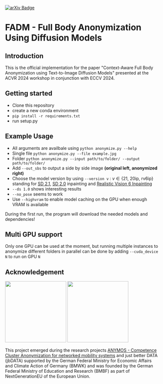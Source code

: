 <a target="_blank" href="https://arxiv.org/abs/2410.08551">
  <img src="https://img.shields.io/badge/arXiv-2410.08551-red.svg" alt="arXiv Badge"/>
</a>

# FADM - Full Body Anonymization Using Diffusion Models

## Introduction
This is the official implementation for the paper "Context-Aware Full Body Anonymization using Text-to-Image Diffusion Models" presented at the ACVR 2024 workshop in conjunction with ECCV 2024.


## Getting started

- Clone this repository
- create a new conda environment
- ```pip install -r requirements.txt```
- run setup.py

## Example Usage
- All arguments are availbale using ``python anonymize.py --help``
- Single file ``python anonymize.py --file example.jpg``
- Folder ``python anonymize.py --input path/to/folder/ --output path/to/folder/``
- Add ``--out_sbs`` to output a side by side image **(original left, anonymized right)**
- Choose the model version by using ``--version v`` : $v \in \{\text{21, 20ip, rv6ip}\}$ standing for [SD 2.1](https://huggingface.co/stabilityai/stable-diffusion-2-1), [SD 2.0](https://huggingface.co/stabilityai/stable-diffusion-2-inpainting) inpainting and [Realistic Vision 6 Inpainting](https://civitai.com/models/4201?modelVersionId=245627)
- ``--ds 1.0`` shows interesting results
- ``--no_pose`` seems to work
- Use ``--highvram`` to enable model caching on the GPU when enough VRAM is available

During the first run, the program will download the needed models and dependencies!

## Multi GPU support
Only one GPU can be used at the moment, but running multiple instances to anonymize different folders in parallel can be done by adding ``--cuda_device N`` to run on GPU ``N``

## Acknowledgement
<img src="https://github.com/user-attachments/assets/df32a1f2-19de-4c4b-a159-1b04d54e5e05" width="200"/> <img src="https://github.com/user-attachments/assets/04c13b7f-9df7-46d4-86b5-20dea08a8b68" width="200"/>

This project emerged during the research projects [ANYMOS - Competence Cluster Anonymization for networked mobility systems](https://www.anymos.de/) and just better DATA (jbDATA) supported by the German Federal Ministry for Economic Affairs and Climate
Action of Germany (BMWK) and was founded by the German Federal Ministry of Education and Research (BMBF) as part of NextGenerationEU of the European Union.
